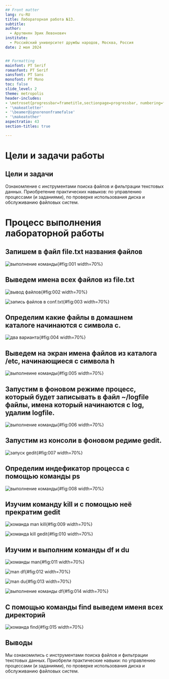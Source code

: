 ```yaml
---
## Front matter
lang: ru-RU
title: Лабораторная работа №13.
subtitle: 
author:
  - Арутюнян Эрик Левонович
institute:
  - Российский университет дружбы народов, Москва, Россия
date: 2 мая 2024


## Formatting
mainfont: PT Serif
romanfont: PT Serif
sansfont: PT Sans
monofont: PT Mono
toc: false
slide_level: 2
theme: metropolis
header-includes:
- \metroset{progressbar=frametitle,sectionpage=progressbar, numbering=fraction}
- '\makeatletter'
- '\beamer@ignorenonframefalse'
- '\makeatother'
aspectratio: 43
section-titles: true

---
```


# Цели и задачи работы

## Цели и задачи

Ознакомление с инструментами поиска файлов и фильтрации текстовых данных.
Приобретение практических навыков: по управлению процессами (и заданиями), по
проверке использования диска и обслуживанию файловых систем.


# Процесс выполнения лабораторной работы

## Запишем в файл file.txt названия файлов

![выполнение команды](image/1.png){#fig:001 width=70%}

## Выведем имена всех файлов из file.txt

![вывод файлов](image/2.png){#fig:002 width=70%}

![запись файлов в conf.txt](image/3.png){#fig:003 width=70%}

## Определим какие файлы в домашнем каталоге начинаются с символа с. 
    
![два варианта](image/4.png){#fig:004 width=70%}

## Выведем на экран имена файлов из каталога /etc, начинающиеся с символа h

![выполнеине команды](image/5.png){#fig:005 width=70%}

## Запустим в фоновом режиме процесс, который будет записывать в файл ~/logfile файлы, имена который начинаются с log, удалим logfile.

![выполнение команды](image/6.png){#fig:006 width=70%}

## Запустим из консоли в фоновом редиме gedit.
 
![запуск gedit](image/7.png){#fig:007 width=70%}

## Определим индефикатор процесса с помощью команды ps 

![выполнение команды](image/8.png){#fig:008 width=70%}

## Изучим команду kill и с помощью неё прекратим gedit

![команда man kill](image/9.png){#fig:009 width=70%}


![команда kill gedit](image/10.png){#fig:010 width=70%}

## Изучим и выполним команды df и du

![команды man](image/11.png){#fig:011 width=70%}


![man df](image/12.png){#fig:012 width=70%}


![man du](image/13.png){#fig:013 width=70%}


![выполнение команды df](image/14.png){#fig:014 width=70%}

## С помощью команды find выведем именя всех директорий 


![команда find](image/15.png){#fig:015 width=70%}

## Выводы

Мы ознакомились с инструментами поиска файлов и фильтрации текстовых данных. Приобрели практические навыки: по управлению процессами (и заданиями), по проверке использования диска и обслуживанию файловых систем.

